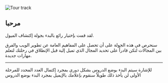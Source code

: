 ![Tour track](tour.png) 

## مرحبا

لقد قمت بإختيار رائع بالبدء بجولة إكتشاف الميول.

سنحرص في هذه الجولة على أن تحصل على المفاهيم العامة عن تطوير الويب والفرق بين المجالات لتكن قادراً على تحديد المجال الذي تميل إلية قبل الإنطلاق في رحلتك لتعلم مهارات جديدة.

---
للإشارة سيتم البدء بوضع الدروس بشكل دوري بمجرد إكتمال العدد المحدد للمرحلة الأولى لن يأخذ ذلك طويلاً سنقوم بإعلامك بالإيميل بمجرد البدء بوضع الدروس